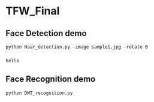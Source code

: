 # TFW_Final

## Face Detection demo
    python Haar_detection.py -image sample1.jpg -rotate 0
### 
    hello
## Face Recognition demo
    python DWT_recognition.py
